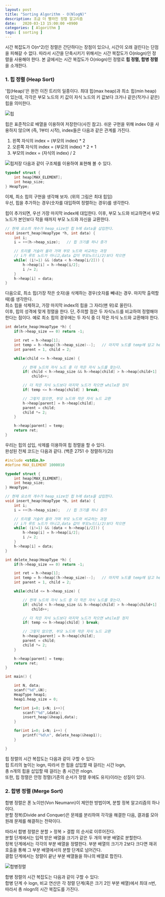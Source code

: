 ```yaml
---
layout: post
title: "Sorting Algorithm - O(NlogN)"
description: 조금 더 빨라진 정렬 알고리즘
date:   2020-03-13 15:00:00 +0900
categories: [ Algorithm ]
tags: [ sorting ]
---
```


시간 복잡도가 O(n^2)인 정렬은 간단하다는 장점이 있으나, 시간이 오래 걸린다는 단점을 피해갈 수 없다. 따라서 시간을 단축시키기 위해서는 시간 복잡도가 O(nlogn)인 정렬을 사용해야 한다.  본 글에서는 시간 복잡도가 O(nlogn)인 정렬로 **힙 정렬, 합병 정렬**을 소개한다.
<!-- more -->
### 1. 힙 정렬 (Heap Sort)
'힙(Heap)'은 완전 이진 트리의 일종이다. 최대 힙(max heap)과 최소 힙(min heap)이 있는데, 각각은 부모 노드의 키 값이 자식 노드의 키 값보다 크거나 같은(작거나 같은) 힙을 의미한다.

![힙](https://imgur.com/Yum328r.png)

힙은 표준적으로 배열을 이용하여 저장한다(사진 참고). 쉬운 구현을 위해 index 0을 사용하지 않으며 (즉, 1부터 시작), index들은 다음과 같은 관계를 가진다.

1. 왼쪽 자식의 index = (부모의 index) * 2
2. 오른쪽 자식의 index = (부모의 index) * 2 + 1
3. 부모의 index = (자식의 index) / 2

![힙저장](https://imgur.com/ylBc3Re.png)
다음과 같이 구조체를 이용하여 표현해 볼 수 있다.
```c++
typedef struct {
    int heap[MAX_ELEMENT];
    int heap_size;
} HeapType;
```


이제, 최소 힙의 구현을 생각해 보자. (위의 그림은 최대 힙임)  
우선, 힙을 추가하는 경우(숫자를 대입하여 정렬하는 경우)를 생각한다.  

힙이 추가되면, 우선 가장 마지막 index에 대입한다. 이후, 부모 노드와 비교하면서 부모 노드가 본인보다 작을 때까지 부모 노드와 자신을 교환한다.

```c++
// 현재 요소의 개수가 heap_size인 힙 h에 data을 삽입한다.
void insert_heap(HeapType *h, int data) {
    int i;
    i = ++(h->heap_size);   // 힙 크기를 하나 증가

    // 트리를 거슬러 올라 가며 부모 노드와 비교하는 과정
    // i가 루트 노드가 아니고,data 값이 부모노드(i/2)보다 작으면
    while( (i!=1) && (data < h->heap[i/2])) {
        h->heap[i] = h->heap[i/2];
        i /= 2;
    }
    h->heap[i] = data;
}
```

다음으로, 최소 힙(가장 작은 숫자)을 삭제하는 경우(숫자를 빼내는 경우. 마지막 출력할 때)를 생각한다.   
최소 힙을 삭제하고, 가장 마지막 index의 힙을 그 자리(맨 위)로 올린다.  
이후, 힙의 성격에 맞게 정렬을 한다. 단, 주의할 점은 두 자식노드를 비교하여 정렬해야 한다는 점이다. 예로 최소 힙의 경우에는 두 자식 중 더 작은 자식 노드와 교환해야 한다.

```c++
int delete_heap(HeapType *h) {
    if(h->heap_size == 0) return -1;

    int ret = h->heap[1];
    int temp = h->heap[(h->heap_size)--];   // 마지막 노드를 temp에 담고 heap_size를 1 줄임.
    int parent = 1, child = 2;

    while(child <= h->heap_size) {

        // 현재 노드의 자식 노드 중 더 작은 자식 노드를 찾는다.
        if( child < h->heap_size && h->heap[child] > h->heap[child+1] )
            child++;

        // 더 작은 자식 노드보다 마지막 노드가 작으면 while문 정지
        if( temp <= h->heap[child] ) break;

        // 그렇지 않으면, 부모 노드와 작은 자식 노드 교환
        h->heap[parent] = h->heap[child];
        parent = child;
        child *= 2;
    }

    h->heap[parent] = temp;
    return ret;
}
```
우리는 힙의 삽입, 삭제를 이용하여 힙 정렬을 할 수 있다.  
완성된 전체 코드는 다음과 같다. (백준 2751 수 정렬하기(2))
```c++
#include <stdio.h>
#define MAX_ELEMENT 1000010

typedef struct {
    int heap[MAX_ELEMENT];
    int heap_size;
} HeapType;

// 현재 요소의 개수가 heap_size인 힙 h에 data을 삽입한다.
void insert_heap(HeapType *h, int data) {
    int i;
    i = ++(h->heap_size);   // 힙 크기를 하나 증가

    // 트리를 거슬러 올라 가며 부모 노드와 비교하는 과정
    // i가 루트 노드가 아니고,data 값이 부모노드(i/2)보다 작으면
    while( (i!=1) && (data < h->heap[i/2])) {
        h->heap[i] = h->heap[i/2];
        i /= 2;
    }
    h->heap[i] = data;
}

int delete_heap(HeapType *h) {
    if(h->heap_size == 0) return -1;

    int ret = h->heap[1];
    int temp = h->heap[(h->heap_size)--];   // 마지막 노드를 temp에 담고 heap_size를 1 줄임.
    int parent = 1, child = 2;

    while(child <= h->heap_size) {

        // 현재 노드의 자식 노드 중 더 작은 자식 노드를 찾는다.
        if( child < h->heap_size && h->heap[child] > h->heap[child+1] )
            child++;

        // 더 작은 자식 노드보다 마지막 노드가 작으면 while문 정지
        if( temp <= h->heap[child] ) break;

        // 그렇지 않으면, 부모 노드와 작은 자식 노드 교환
        h->heap[parent] = h->heap[child];
        parent = child;
        child *= 2;
    }

    h->heap[parent] = temp;
    return ret;
}

int main() {

    int N, data;
    scanf("%d",&N);
    HeapType heap1;
    heap1.heap_size = 0;

    for(int i=0; i<N; i++){
        scanf("%d",&data);
        insert_heap(&heap1,data);
    }

    for(int i=0; i<N; i++) {
        printf("%d\n", delete_heap(&heap1));
    }

}
```

힙 정렬의 시간 복잡도는 다음과 같이 구할 수 있다:  
힙 트리의 높이는 logn, 따라서 한 힙을 삽입할 때 걸리는 시간 logn,  
총 n개의 힙을 삽입할 때 걸리는 총 시간은 nlogn.  
또한, 힙 정렬은 안정 정렬(기존의 순서가 정렬 후에도 유지)이라는 성질이 있다.

### 2. 합병 정렬 (Merge Sort)
합병 정렬은 폰 노이만(Von Neumann)이 제안한 방법이며, 분할 정복 알고리즘의 하나이다.  
분할 정복(Divide and Conquer)은 문제를 분리하여 각각을 해결한 다음, 결과를 모아 원래 문제를 해결하는 전략이다.  

따라서 합병 정렬은 분할 > 정복 > 결합 의 순서로 이루어진다.  
분할 단계에서는 입력 받은 배열을 크기가 같은 두 개의 부분 배열로 분할한다.  
정복 단계에서는 각각의 부분 배열을 정렬한다. 부분 배열의 크기가 2보다 크다면 재귀 호출을 통해 그 부분 배열에서의 분할 단계로 넘어간다.  
결합 단계에서는 정렬이 끝난 부분 배열들을 하나의 배열로 합친다.  

![합병정렬](https://imgur.com/RBNFwIC.png)

합병 정렬의 시간 복잡도는 다음과 같이 구할 수 있다:  
합병 단계 수 logn, 비교 연산은 각 정렬 단계(혹은 크기 2인 부분 배열)에서 최대 n번,  
따라서 총 nlogn의 시간 복잡도를 가진다.